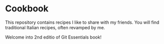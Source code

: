 Cookbook
========

This repository contains recipes I like to share with my friends.
You will find traditional Italian recipes, often revamped by me.

Welcome into 2nd editio of Git Essentials book!
